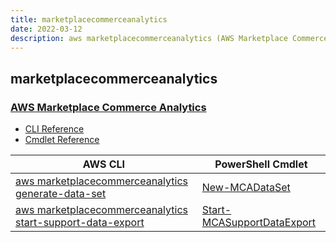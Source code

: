 ```yaml
---
title: marketplacecommerceanalytics
date: 2022-03-12
description: aws marketplacecommerceanalytics (AWS Marketplace Commerce Analytics) command/cmdlet list.
---
```


## marketplacecommerceanalytics

### [AWS Marketplace Commerce Analytics](https://aws.amazon.com/marketplace/)

* [CLI Reference](https://docs.aws.amazon.com/cli/latest/reference/marketplacecommerceanalytics/index.html)
* [Cmdlet Reference](https://docs.aws.amazon.com/powershell/latest/reference/items/AWS_Marketplace_Commerce_Analytics_cmdlets.html)

|AWS CLI|PowerShell Cmdlet|
|----|----|
|[aws marketplacecommerceanalytics generate-data-set](https://docs.aws.amazon.com/cli/latest/reference/marketplacecommerceanalytics/generate-data-set.html)|[New-MCADataSet](https://docs.aws.amazon.com/powershell/latest/reference/items/New-MCADataSet.html)|
|[aws marketplacecommerceanalytics start-support-data-export](https://docs.aws.amazon.com/cli/latest/reference/marketplacecommerceanalytics/start-support-data-export.html)|[Start-MCASupportDataExport](https://docs.aws.amazon.com/powershell/latest/reference/items/Start-MCASupportDataExport.html)|

